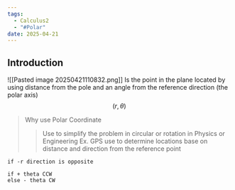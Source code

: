 ```yaml
---
tags:
  - Calculus2
  - "#Polar"
date: 2025-04-21
---
```

## Introduction 
![[Pasted image 20250421110832.png]]
Is the point in the plane located by using distance from the pole and an angle from the reference direction (the polar axis) 
$$(r, \theta)$$
> Why use Polar Coordinate
>> Use to simplify the problem in circular or rotation in Physics or Engineering Ex. GPS use to determine locations base on distance and direction from the reference point

```
if -r direction is opposite
```

```
if + theta CCW
else - theta CW
```
